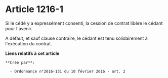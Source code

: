 # Article 1216-1

Si le cédé y a expressément consenti, la cession de contrat libère le cédant pour l'avenir. 

A défaut, et sauf clause contraire, le cédant est tenu solidairement à l'exécution du contrat.

**Liens relatifs à cet article**

	**Créé par**:

	  - Ordonnance n°2016-131 du 10 février 2016 - art. 2
